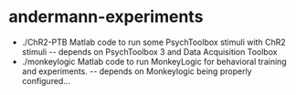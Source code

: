 andermann-experiments
=======================
- ./ChR2-PTB Matlab code to run some PsychToolbox stimuli with ChR2 stimuli
-- depends on PsychToolbox 3 and Data Acquisition Toolbox
- ./monkeylogic Matlab code to run MonkeyLogic for behavioral training and experiments.
-- depends on Monkeylogic being properly configured...
